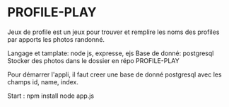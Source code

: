 # PROFILE-PLAY

Jeux de profile est un jeux pour trouver et remplire les noms des profiles par apports les photos randonné.

Langage et tamplate: node js, expresse, ejs
Base de donné: postgresql
Stocker des photos dans le dossier en répo PROFILE-PLAY

Pour démarrer l'appli, il faut creer une base de donné postgresql avec les champs id, name, index.

Start :
npm install
node app.js 
